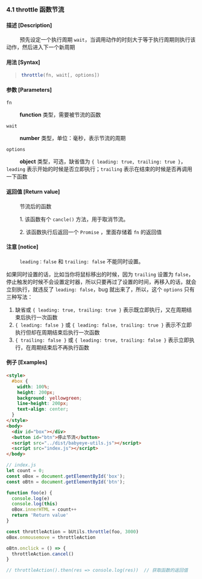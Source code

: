 ### 4.1 throttle 函数节流

#### 描述 [Description]

&nbsp;&nbsp;&nbsp;&nbsp;&nbsp;&nbsp;&nbsp;&nbsp; 预先设定一个执行周期 `wait`，当调用动作的时刻大于等于执行周期则执行该动作，然后进入下一个新周期

#### 用法 [Syntax]

> ```js
> throttle(fn, wait[, options])
> ```

#### 参数 [Parameters]

`fn`

&nbsp;&nbsp;&nbsp;&nbsp;&nbsp;&nbsp;&nbsp;&nbsp; **function** 类型，需要被节流的函数

`wait`

&nbsp;&nbsp;&nbsp;&nbsp;&nbsp;&nbsp;&nbsp;&nbsp; **number** 类型，单位：毫秒，表示节流的周期

`options`

&nbsp;&nbsp;&nbsp;&nbsp;&nbsp;&nbsp;&nbsp;&nbsp; **object** 类型，可选，缺省值为 `{ leading: true, trailing: true }`，`leading` 表示开始的时候是否立即执行；`trailing` 表示在结束的时候是否再调用一下函数

#### 返回值 [Return value]

&nbsp;&nbsp;&nbsp;&nbsp;&nbsp;&nbsp;&nbsp;&nbsp; 节流后的函数

&nbsp;&nbsp;&nbsp;&nbsp;&nbsp;&nbsp;&nbsp;&nbsp; 1. 该函数有个 `cancle()` 方法，用于取消节流。

&nbsp;&nbsp;&nbsp;&nbsp;&nbsp;&nbsp;&nbsp;&nbsp; 2. 该函数执行后返回一个  `Promise` ，里面存储着 `fn` 的返回值

#### 注意 [notice]

&nbsp;&nbsp;&nbsp;&nbsp;&nbsp;&nbsp;&nbsp;&nbsp;  `leading：false` 和 `trailing: false` 不能同时设置。

如果同时设置的话，比如当你将鼠标移出的时候，因为 `trailing` 设置为 `false`，停止触发的时候不会设置定时器，所以只要再过了设置的时间，再移入的话，就会立刻执行，就违反了 `leading: false`，bug 就出来了，所以，这个 `options` 只有三种写法：

1. 缺省或 `{ leading: true, trailing: true }` 表示既立即执行，又在周期结束后执行一次函数
2. `{ leading: false }` 或 `{ leading: false, trailing: true }` 表示不立即执行但却在周期结束后执行一次函数
3. `{ trailing: false }` 或 `{ leading: true, trailing: false }` 表示立即执行，在周期结束后不再执行函数

#### 例子 [Examples]

```html
<style>
  #box {
    width: 100%;
    height: 200px;
    background: yellowgreen;
    line-height: 200px;
    text-align: center;
  }
</style>
<body>
  <div id="box"></div>
  <button id="btn">停止节流</button>
  <script src="../dist/babyeye-utils.js"></script>
  <script src="index.js"></script>
</body>
```

```js
// index.js
let count = 0;
const oBox = document.getElementById('box');
const oBtn = document.getElementById('btn');

function foo(e) {
  console.log(e)
  console.log(this)
  oBox.innerHTML = count++
  return 'Return value'
}

const throttleAction = bUtils.throttle(foo, 3000)
oBox.onmousemove = throttleAction

oBtn.onclick = () => {
  throttleAction.cancel()
}

// throttleAction().then(res => console.log(res))  // 获取函数的返回值
```

